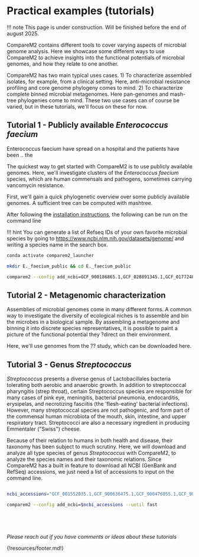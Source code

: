 # Practical examples (tutorials)

!!! note
    This page is under construction. Will be finished before the end of august 2025.

CompareM2 contains different tools to cover varying aspects of microbial genome analysis. Here we showcase some different ways to use CompareM2 to achieve insights into the functional potentials of microbial genomes, and how they relate to one another.

CompareM2 has two main typical uses cases. 1) To characterize assembled isolates, for example, from a clinical setting. Here, anti-microbial resistance profiling and core genome phylogeny comes to mind. 2) To characterize complete binned microbial metagenomes. Here pan-genomes and mash-tree phylogenies come to mind.
These two use cases can of course be varied, but in these tutorials, we'll focus on these for now.

## Tutorial 1 - Publicly available *Enterococcus faecium*

Enterococcus faecium have spread on a hospital and the patients have been .. the 

The quickest way to get started with CompareM2 is to use publicly available genomes. Here, we'll investigate clusters of the *Enterococcus faecium* species, which are human commensals and pathogens, sometimes carrying vancomycin resistance.

First, we'll gain a quick phylogenetic overview over some publicly available genomes. A sufficient tree can be computed with mashtree.

After following the [installation instructions](https://comparem2.readthedocs.io/en/latest/10%20installation/), the following can be run on the command line

!!! hint
    You can generate a list of Refseq IDs of your own favorite microbial species by going to https://www.ncbi.nlm.nih.gov/datasets/genome/ and writing a species name in the search box. 

```bash
conda activate comparem2_launcher

mkdir E._faecium_public && cd E._faecium_public

comparem2 --config add_ncbi=GCF_900186865.1,GCF_028891345.1,GCF_017724035.1,GCF_014779555.2,GCF_040529065.1,GCF_900183975.1,GCF_013177435.1,GCF_009769165.1,GCF_001908725.1,GCF_040529055.1,GCF_014236795.1,GCF_028752115.1,GCF_016613535.2,GCF_041240605.1,GCF_041242975.1,GCF_041245805.1,GCF_033170385.1,GCF_031834635.1,GCF_040529045.1,GCF_030549615.1,GCF_027924565.1,GCF_016613475.2,GCF_006547045.1,GCF_002327105.1,GCF_018406605.1,GCF_018406645.1,GCF_014489475.1,GCF_004803715.2,GCF_006337105.1,GCF_007795095.1,GCF_015209725.1,GCF_015209745.1,GCF_907164845.1,GCF_024498955.1,GCF_003293695.1,GCF_000961215.1,GCF_008370835.2,GCF_013388375.1,GCF_905367715.1,GCF_017301775.1,GCF_002285515.1,GCF_008639345.1,GCF_002355975.1,GCF_014109845.1,GCF_034508895.1,GCF_041519315.1,GCF_000277895.2,GCF_009931595.1,GCF_004551575.1,GCF_014397415.1,GCF_009755585.1,GCF_041956365.1,GCF_043632995.1,GCF_000233915.3,GCF_001442805.1,GCF_025266575.1,GCF_009883735.1,GCF_030322905.1,GCF_021906995.1,GCF_003233695.1,GCF_001442745.1,GCF_040616535.1,GCF_030168915.1,GCF_014395425.1,GCF_903989455.1,GCF_023337365.3,GCF_046529185.1,GCF_031199375.1,GCF_040687735.1,GCF_032698475.1,GCF_032697525.1,GCF_040256885.1,GCF_022637495.1,GCF_000661955.1,GCF_007556775.1,GCF_031834595.1,GCF_031834615.1,GCF_021233355.1,GCF_019551435.1,GCF_041531565.1,GCF_007993735.1,GCF_000454545.1,GCF_900101175.1,GCF_013112235.1,GCF_013185915.1,GCF_010093235.1,GCF_004358165.1,GCF_003814555.1,GCF_014202435.1,GCF_015453285.1,GCF_900215535.1,GCF_004346265.1,GCF_001431525.1,GCF_010093305.1,GCF_016820515.1,GCF_009192945.1,GCF_000420545.1,GCF_010211745.1,GCF_000768345.1,GCF_000426365.1 --until mashtree
```

## Tutorial 2 - Metagenomic characterization

Assemblies of microbial genomes come in many different forms. A common way to investigate the diversity of ecological niches is to assemble and bin the microbes in a biological sample. By assembling a metagenome and binning it into discrete species representatives, it is possible to paint a picture of the functional potential they ?direct on their environment.



Here, we'll use genomes from the ?? study, which can be downloaded here.



## Tutorial 3 - Genus *Streptococcus* 

*Streptococcus* presents a diverse genus of Lactobacillales bacteria tolerating both aerobic and anaerobic growth. In addition to streptococcal pharyngitis (strep throat), certain Streptococcus species are responsible for many cases of pink eye, meningitis, bacterial pneumonia, endocarditis, erysipelas, and necrotizing fasciitis (the 'flesh-eating' bacterial infections). However, many streptococcal species are not pathogenic, and form part of the commensal human microbiota of the mouth, skin, intestine, and upper respiratory tract. Streptococci are also a necessary ingredient in producing Emmentaler ("Swiss") cheese.

Because of their relation to humans in both health and disease, their taxonomy has been subject to much scrutiny. Here, we will download and analyze all type species of genus *Streptococcus* with CompareM2, to analyze the species names and their taxonomic relations. Since CompareM2 has a built in feature to download all NCBI (GenBank and RefSeq) accessions, we just need a list of accessions to input on the command line. 

```bash

ncbi_accessions="GCF_001552035.1,GCF_900636475.1,GCF_900476055.1,GCF_900636575.1,GCF_003086355.1,GCF_016725005.1,GCF_900475445.1,GCF_034137685.1,GCF_016128095.1,GCF_015689395.1,GCF_900475025.1,GCF_013267695.1,GCF_019046945.1,GCF_003627155.1,GCF_019774635.1,GCF_001598035.1,GCF_041081565.1,GCF_001708305.1,GCF_000479335.1,GCF_032595075.1,GCF_016127275.1,GCF_000831485.1,GCF_900475975.1,GCF_003627135.1,GCF_018127725.1,GCF_034134805.1,GCF_900475675.1,GCF_029866925.1,GCF_001623565.1,GCF_900187085.1,GCF_001281025.1,GCF_019048645.1,GCF_042140045.1,GCF_900637025.1,GCF_018137985.1,GCF_001642085.1,GCF_037076355.1,GCF_000164675.2,GCF_021654455.1,GCF_000187935.1,GCF_004843545.1,GCF_003963555.1,GCF_002953735.1,GCF_001457635.1,GCF_900475415.1,GCF_000221985.1,GCF_900637075.1,GCF_900475035.1,GCF_008803015.1,GCF_003595525.1,GCF_003609975.1,GCF_011387195.1,GCF_000253315.1,GCF_900475505.1,GCF_003172995.1,GCF_000026745.1,GCF_032594915.1,GCF_903886475.1,GCF_024346585.1,GCF_002355215.1,GCF_900475595.1,GCF_900636885.1,GCF_900636445.1,GCF_017639855.1"

comparem2 --config add_ncbi=$ncbi_accessions --until fast






```



*Please reach out if you have comments or ideas about these tutorials*


{!resources/footer.md!}

